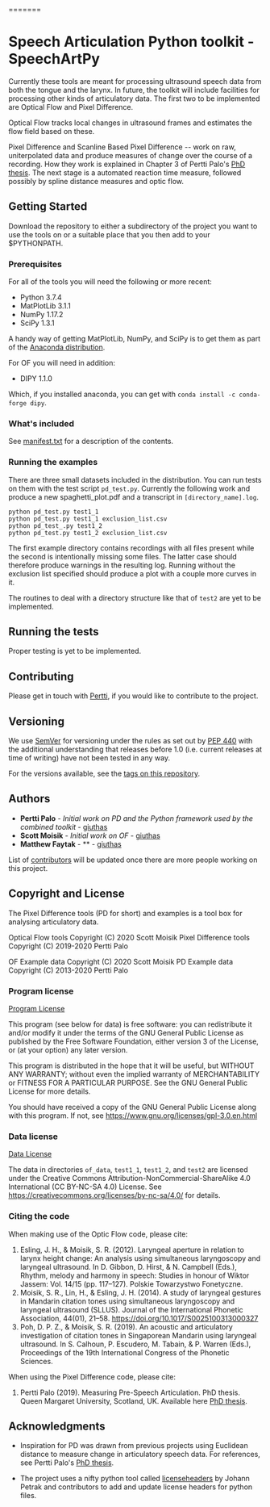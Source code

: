 =======
# Speech Articulation Python toolkit - SpeechArtPy

Currently these tools are meant for processing ultrasound speech data
from both the tongue and the larynx. In future, the toolkit will
include facilities for processing other kinds of articulatory
data. The first two to be implemented are Optical Flow and Pixel
Difference.

Optical Flow tracks local changes in ultrasound frames and estimates
the flow field based on these. 

Pixel Difference and Scanline Based Pixel Difference -- work on raw,
uniterpolated data and produce measures of change over the course of a
recording. How they work is explained in Chapter 3 of Pertti Palo's
[PhD
thesis](https://eresearch.qmu.ac.uk/handle/20.500.12289/10163). The
next stage is a automated reaction time measure, followed possibly by
spline distance measures and optic flow.


## Getting Started

Download the repository to either a subdirectory of the project you
want to use the tools on or a suitable place that you then add to your
$PYTHONPATH. 


### Prerequisites

For all of the tools you will need the following or more recent:
* Python 3.7.4
* MatPlotLib 3.1.1
* NumPy 1.17.2
* SciPy 1.3.1

A handy way of getting MatPlotLib, NumPy, and SciPy is to get them as
part of the [Anaconda
distribution](https://www.anaconda.com/distribution/#download-section).

For OF you will need in addition:
* DIPY 1.1.0

Which, if you installed anaconda, you can get with `conda install -c
conda-forge dipy`.

### What's included

See
[manifest.txt](https://github.com/giuthas/pd/blob/master/manifest.txt)
for a description of the contents.


### Running the examples

There are three small datasets included in the distribution. You can
run tests on them with the test script `pd_test.py`. Currently the
following work and produce a new spaghetti_plot.pdf and a transcript
in `[directory_name].log`.

```
python pd_test.py test1_1
python pd_test.py test1_1 exclusion_list.csv
python pd_test_.py test1_2
python pd_test.py test1_2 exclusion_list.csv
```

The first example directory contains recordings with all files present
while the second is intentionally missing some files. The latter case
should therefore produce warnings in the resulting log. Running
without the exclusion list specified should produce a plot with a
couple more curves in it.

The routines to deal with a directory structure like that of `test2`
are yet to be implemented.


## Running the tests

Proper testing is yet to be implemented.


## Contributing

Please get in touch with [Pertti](https://taurlin.org), if you would
like to contribute to the project.


## Versioning

We use [SemVer](http://semver.org/) for versioning under the rules as
set out by [PEP 440](https://www.python.org/dev/peps/pep-0440/) with
the additional understanding that releases before 1.0 (i.e. current
releases at time of writing) have not been tested in any way.

For the versions available, see the [tags on this
repository](https://github.com/giuthas/pd/tags).


## Authors

* **Pertti Palo** - *Initial work on PD and the Python framework used
  by the combined toolkit* - [giuthas](https://github.com/giuthas)
* **Scott Moisik** - *Initial work on OF* - [giuthas](https://github.com/giuthas)
* **Matthew Faytak** - ** - [giuthas](https://github.com/giuthas)

List of [contributors](https://github.com/your/project/contributors)
will be updated once there are more people working on this project.


## Copyright and License

The Pixel Difference tools (PD for short) and examples is a tool box
for analysing articulatory data.

Optical Flow tools Copyright (C) 2020 Scott Moisik
Pixel Difference tools Copyright (C) 2019-2020 Pertti Palo

OF Example data Copyright (C) 2020 Scott Moisik
PD Example data Copyright (C) 2013-2020 Pertti Palo

### Program license

[Program License](https://github.com/giuthas/pd/blob/master/license.md)

This program (see below for data) is free software: you can
redistribute it and/or modify it under the terms of the GNU General
Public License as published by the Free Software Foundation, either
version 3 of the License, or (at your option) any later version.

This program is distributed in the hope that it will be useful, but
WITHOUT ANY WARRANTY; without even the implied warranty of
MERCHANTABILITY or FITNESS FOR A PARTICULAR PURPOSE. See the GNU
General Public License for more details.

You should have received a copy of the GNU General Public License
along with this program.  If not, see
<https://www.gnu.org/licenses/gpl-3.0.en.html>


### Data license

[Data License](https://github.com/giuthas/pd/blob/master/data_license_by-nc-sa.markdown)

The data in directories `of_data`, `test1_1`, `test1_2`, and `test2`
are licensed under the Creative Commons
Attribution-NonCommercial-ShareAlike 4.0 International (CC BY-NC-SA
4.0) License. See
<https://creativecommons.org/licenses/by-nc-sa/4.0/>
for details.

### Citing the code

When making use of the Optic Flow code, please cite:
1. Esling, J. H., & Moisik, S. R. (2012). Laryngeal aperture in
relation to larynx height change: An analysis using simultaneous
laryngoscopy and laryngeal ultrasound. In D. Gibbon, D. Hirst, &
N. Campbell (Eds.), Rhythm, melody and harmony in speech: Studies in
honour of Wiktor Jassem: Vol. 14/15 (pp. 117–127). Polskie Towarzystwo
Fonetyczne.
2. Moisik, S. R., Lin, H., & Esling, J. H. (2014). A study of
laryngeal gestures in Mandarin citation tones using simultaneous
laryngoscopy and laryngeal ultrasound (SLLUS). Journal of the
International Phonetic Association, 44(01),
21–58. <https://doi.org/10.1017/S0025100313000327>
3. Poh, D. P. Z., & Moisik, S. R. (2019). An acoustic and
articulatory investigation of citation tones in Singaporean Mandarin
using laryngeal ultrasound. In S. Calhoun, P. Escudero, M. Tabain, &
P. Warren (Eds.), Proceedings of the 19th International Congress of
the Phonetic Sciences.

When using the Pixel Difference code, please cite:
1. Pertti Palo (2019). Measuring Pre-Speech Articulation. PhD
thesis. Queen Margaret University, Scotland, UK. Available here [PhD
thesis](https://eresearch.qmu.ac.uk/handle/20.500.12289/10163).


## Acknowledgments

* Inspiration for PD was drawn from previous projects using Euclidean
  distance to measure change in articulatory speech data. For
  references, see Pertti Palo's [PhD
  thesis](https://eresearch.qmu.ac.uk/handle/20.500.12289/10163).

* The project uses a nifty python tool called
  [licenseheaders](https://github.com/johann-petrak/licenseheaders) by
  Johann Petrak and contributors to add and update license headers for
  python files.
